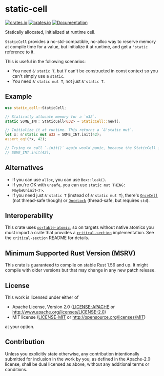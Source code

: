 # static-cell
[![crates.io](https://img.shields.io/crates/d/static_cell.svg)](https://crates.io/crates/static_cell)
[![crates.io](https://img.shields.io/crates/v/static_cell.svg)](https://crates.io/crates/static_cell)
[![Documentation](https://docs.rs/static_cell/badge.svg)](https://docs.rs/static_cell)

Statically allocated, initialized at runtime cell.

`StaticCell` provides a no-std-compatible, no-alloc way to reserve memory at compile time for
a value, but initialize it at runtime, and get a `'static` reference to it.

This is useful in the following scenarios:

- You need `&'static T`, but `T` can't be constructed in const context so you can't simply use a `static`.
- You need `&'static mut T`, not just `&'static T`.

## Example

```rust
use static_cell::StaticCell;

// Statically allocate memory for a `u32`.
static SOME_INT: StaticCell<u32> = StaticCell::new();

// Initialize it at runtime. This returns a `&'static mut`.
let x: &'static mut u32 = SOME_INT.init(42);
assert_eq!(*x, 42);

// Trying to call `.init()` again would panic, because the StaticCell is already initialized.
// SOME_INT.init(42);
```

## Alternatives

- If you can use `alloc`, you can use `Box::leak()`.
- If you're OK with `unsafe`, you can use `static mut THING: MaybeUninit<T>`.
- If you need just `&'static T` (instead of `&'static mut T`), there's [`OnceCell`](https://doc.rust-lang.org/stable/core/cell/struct.OnceCell.html) (not thread-safe though) or [`OnceLock`](https://doc.rust-lang.org/stable/std/sync/struct.OnceLock.html) (thread-safe, but requires `std`).

## Interoperability

This crate uses [`portable-atomic`](https://crates.io/crates/portable-atomic), so on targets without native
atomics you must import a crate that provides a [`critical-section`](https://github.com/rust-embedded/critical-section) 
implementation. See the `critical-section` README for details.

## Minimum Supported Rust Version (MSRV)

This crate is guaranteed to compile on stable Rust 1.56 and up. It might compile with
older versions but that may change in any new patch release.

## License

This work is licensed under either of

- Apache License, Version 2.0 ([LICENSE-APACHE](LICENSE-APACHE) or
  <http://www.apache.org/licenses/LICENSE-2.0>)
- MIT license ([LICENSE-MIT](LICENSE-MIT) or <http://opensource.org/licenses/MIT>)

at your option.

## Contribution

Unless you explicitly state otherwise, any contribution intentionally submitted
for inclusion in the work by you, as defined in the Apache-2.0 license, shall be
dual licensed as above, without any additional terms or conditions.
